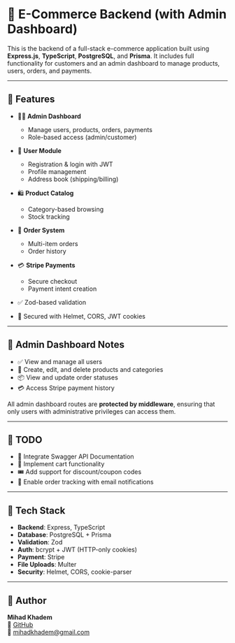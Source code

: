 # 🛒 E-Commerce Backend (with Admin Dashboard)

This is the backend of a full-stack e-commerce application built using **Express.js**, **TypeScript**, **PostgreSQL**, and **Prisma**. It includes full functionality for customers and an admin dashboard to manage products, users, orders, and payments.

---

## 🚀 Features

- 🧑‍💻 **Admin Dashboard**

  - Manage users, products, orders, payments
  - Role-based access (admin/customer)

- 👥 **User Module**

  - Registration & login with JWT
  - Profile management
  - Address book (shipping/billing)

- 🛍 **Product Catalog**

  - Category-based browsing
  - Stock tracking

- 🧾 **Order System**

  - Multi-item orders
  - Order history

- 💳 **Stripe Payments**

  - Secure checkout
  - Payment intent creation

- ✅ Zod-based validation
- 🔐 Secured with Helmet, CORS, JWT cookies

---

## 🔑 Admin Dashboard Notes

- ✅ View and manage all users
- 🛒 Create, edit, and delete products and categories
- 📦 View and update order statuses
- 💳 Access Stripe payment history

All admin dashboard routes are **protected by middleware**, ensuring that only users with administrative privileges can access them.

---

## 📌 TODO

- 📘 Integrate Swagger API Documentation
- 🛒 Implement cart functionality
- 🎟️ Add support for discount/coupon codes
- 📧 Enable order tracking with email notifications

---

## 🧰 Tech Stack

- **Backend**: Express, TypeScript
- **Database**: PostgreSQL + Prisma
- **Validation**: Zod
- **Auth**: bcrypt + JWT (HTTP-only cookies)
- **Payment**: Stripe
- **File Uploads**: Multer
- **Security**: Helmet, CORS, cookie-parser

---

## 👤 Author

**Mihad Khadem**  
🔗 [GitHub](https://github.com/mihad-khadem)  
📧 mihadkhadem@gmail.com
